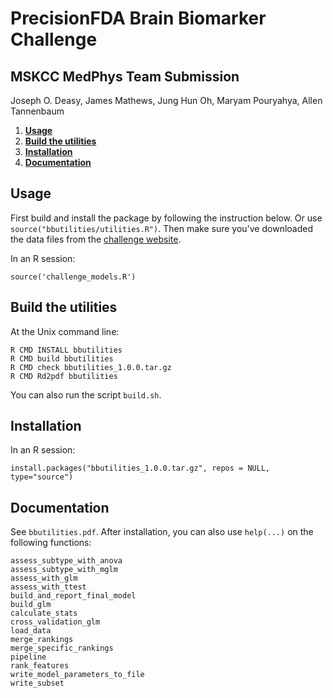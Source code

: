 
PrecisionFDA Brain Biomarker Challenge
======================================

MSKCC MedPhys Team Submission
-----------------------------
Joseph O. Deasy,
James Mathews,
Jung Hun Oh,
Maryam Pouryahya,
Allen Tannenbaum


  1. **[Usage](#Usage)**
  2. **[Build the utilities](#Build)**
  3. **[Installation](#Installation)**
  4. **[Documentation](#Documentation)**

Usage <a name="Usage"></a>
-----
First build and install the package by following the instruction below. Or use `source("bbutilities/utilities.R")`. Then make sure you've downloaded the data files from the [challenge website](https://precision.fda.gov/challenges/8).

In an R session:

```
source('challenge_models.R')
```

Build the utilities <a name="Build"></a>
-------------------
At the Unix command line:

```
R CMD INSTALL bbutilities
R CMD build bbutilities
R CMD check bbutilities_1.0.0.tar.gz
R CMD Rd2pdf bbutilities
```

You can also run the script `build.sh`.

Installation <a name="Installation"></a>
------------
In an R session:

```
install.packages("bbutilities_1.0.0.tar.gz", repos = NULL, type="source")
```

Documentation <a name="Documentation"></a>
-------------

See `bbutilities.pdf`. After installation, you can also use `help(...)` on the following functions:

```
assess_subtype_with_anova
assess_subtype_with_mglm
assess_with_glm
assess_with_ttest
build_and_report_final_model
build_glm
calculate_stats
cross_validation_glm
load_data
merge_rankings
merge_specific_rankings
pipeline
rank_features
write_model_parameters_to_file
write_subset
``` 

